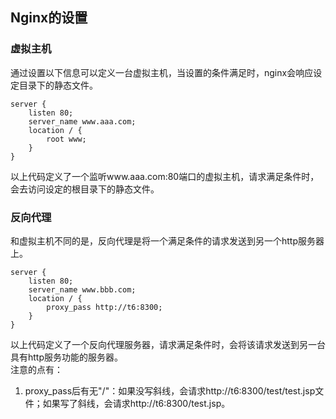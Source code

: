 ## Nginx的设置
### 虚拟主机
通过设置以下信息可以定义一台虚拟主机，当设置的条件满足时，nginx会响应设定目录下的静态文件。

	server {
		listen 80;
		server_name www.aaa.com;
		location / {
			root www;
		}
	}

以上代码定义了一个监听www.aaa.com:80端口的虚拟主机，请求满足条件时，会去访问设定的根目录下的静态文件。
### 反向代理
和虚拟主机不同的是，反向代理是将一个满足条件的请求发送到另一个http服务器上。

	server {
		listen 80;
		server_name www.bbb.com;
		location / {
			proxy_pass http://t6:8300;
		}
	}

以上代码定义了一个反向代理服务器，请求满足条件时，会将该请求发送到另一台具有http服务功能的服务器。  
注意的点有：
1. proxy_pass后有无"/"：如果没写斜线，会请求http://t6:8300/test/test.jsp文件；如果写了斜线，会请求http://t6:8300/test.jsp。